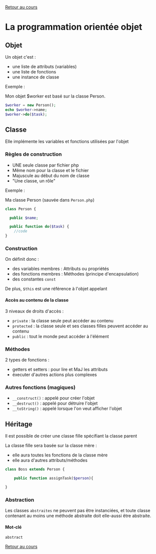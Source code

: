 [Retour au cours](../cours.md)

# La programmation orientée objet

## Objet

Un objet c'est :

* une liste de attributs (variables)
* une liste de fonctions
* une instance de classe

Exemple :

Mon objet $worker est basé sur la classe Person.

```php
$worker = new Person();
echo $worker->name;
$worker->do($task);
```

## Classe

Elle implémente les variables et fonctions utilisées par l'objet

### Règles de construction

* UNE seule classe par fichier php
* Même nom pour la classe et le fichier
* Majuscule au début du nom de classe
* "Une classe, un rôle"

Exemple :

Ma classe Person (sauvée dans `Person.php`)

```php
class Person {

  public $name;

  public function do($task) {
    //code
}
```

### Construction

On définit donc :

* des variables membres : Attributs ou propriétés
* des fonctions membres : Méthodes (principe d'encapsulation)
* des constantes `const`

De plus, `$this` est une référence à l'objet appelant

#### Accès au contenu de la classe

3 niveaux de droits d'accès :

* `private` : la classe seule peut accéder au contenu
* `protected` : la classe seule et ses classes filles peuvent accéder au contenu
* `public` : tout le monde peut accéder à l'élément

### Méthodes

2 types de fonctions :

* getters et setters : pour lire et MaJ les attributs
* éxecuter d'autres actions plus complexes

### Autres fonctions (magiques)

* `__construct()` : appelé pour créer l'objet
* `__destruct()` : appelé pour détruire l'objet
* `__toString()` : appelé lorsque l'on veut afficher l'objet

## Héritage

Il est possible de créer une classe fille spécifiant la classe parent

La classe fille sera basée sur la classe mère :

* elle aura toutes les fonctions de la classe mère
* elle aura d'autres attributs/méthodes

```php
class Boss extends Person {

	public function assignTask($person){

}
```

### Abstraction

Les classes `abstraites` ne peuvent pas être instanciées, et toute classe contenant au moins une méthode abstraite doit elle-aussi être abstraite.

#### Mot-clé

`abstract`

[Retour au cours](../cours.md)
